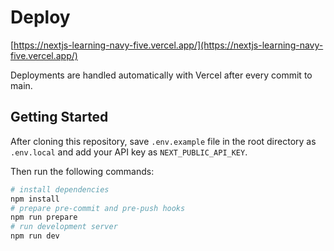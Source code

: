 # Deploy

[https://nextjs-learning-navy-five.vercel.app/](https://nextjs-learning-navy-five.vercel.app/)

Deployments are handled automatically with Vercel after every commit to main.

## Getting Started

After cloning this repository, save `.env.example` file in the root directory as `.env.local` and add your API key as `NEXT_PUBLIC_API_KEY`.

Then run the following commands:

```bash
# install dependencies
npm install
# prepare pre-commit and pre-push hooks
npm run prepare
# run development server
npm run dev
```
